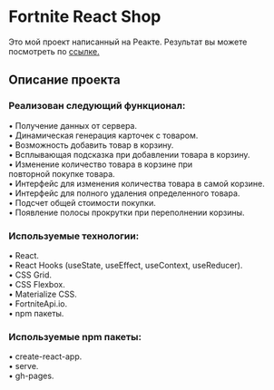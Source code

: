# Fortnite React Shop

Это мой проект написанный на Реакте. Результат вы можете посмотреть по [ссылке.](https://shevchenko-stanislav.github.io/fortnite-shop-react/)

## Описание проекта

### Реализован следующий функционал: 

• Получение данных от сервера. \
• Динамическая генерация карточек с товаром. \
• Возможность добавить товар в корзину. \
• Всплывающая подсказка при добавлении товара в корзину. \
• Изменение количество товара в корзине при \
  повторной покупке товара. \
• Интерфейс для изменения количества товара в самой корзине. \
• Интерфейс для полного удаления определенного товара. \
• Подсчет общей стоимости покупки. \
• Появление полосы прокрутки при переполнении корзины. 

### Используемые технологии:

• React. \
• React Hooks (useState, useEffect, useContext, useReducer). \
• CSS Grid. \
• CSS Flexbox. \
• Materialize CSS. \
• FortniteApi.io. \
• npm пакеты. 

### Используемые npm пакеты:

• create-react-app. \
• serve. \
• gh-pages. 



